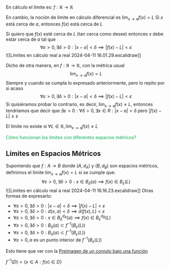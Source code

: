 
En cálculo el límite es: $f:\mathbb{R}\to \mathbb{R}$

En cambio, la noción de límite en cálculo diferencial es $\lim_{ x \to a }f(x)=L$
Si $x$ está cerca de $a$, entonces $f(x)$ está cerca de $L$

Si quiero que $f(x)$ esté cerca de $L$ (tan cerca como desee) entonces $x$ debe estar cerca de $a$ tal que $$\forall\varepsilon>0,\exists\delta>0:|x-a|<\delta\implies|f(x)-L|<\varepsilon$$
![[Límites en cálculo real a real 2024-04-11 16.01.29.excalidraw]]

Dicho de otra manera, en $f:\mathbb{R}\to \mathbb{R}$, con la métrica usual$$\lim_{ x \to a }f(x)=L $$
Siempre y cuando se cumpla lo expresado anteriormente, pero lo repito por si acaso $$\forall\varepsilon>0,\exists\delta>0:|x-a|<\delta\implies|f(x)-L|<\varepsilon$$
Si quisiéramos probar lo contrario, es decir, $\lim_{ x \to a }f(x)≠L$, entonces tendríamos que decir que $\exists\varepsilon>0:\forall\delta>0,\exists x\in R:|x-a|<\delta \text{ pero } |f(x)-L|≥\varepsilon$

El límite no existe si $\forall L\in \mathbb{R}, \lim_{ x \to a }f(x)≠L$

<span style="color:#00b050">Cómo funcionan los límites con diferentes espacios métricos?</span> 

## Límites en Espacios Métricos

Suponiendo que $f:A\to B$ donde $(A,d_A)$ y $(B,d_B)$ son espacios métricos, definimos el límite $\lim_{ x \to a }f(x)=L$ si se cumple que: $$\forall\varepsilon>0,\exists\delta>0:x\in B_\delta(a)\implies f(x)\in B_\varepsilon(L)$$
![[Límites en cálculo real a real 2024-04-11 16.16.23.excalidraw]]
Otras formas de expresarlo:
- $\forall\varepsilon>0,\exists\delta>0:|x-a|<\delta\implies|f(x)-L|<\varepsilon$
- $\forall\varepsilon>0,\exists \delta>0:d(x,a)<\delta\implies d(f(x),L)<\varepsilon$
- $\forall\varepsilon>0,\exists\delta>0:x\in B_\delta^{d_A}(a)\implies f(x)\in B_\varepsilon^{d_B}(L)$
- $\forall\varepsilon>0,\exists\delta>0:B_\delta(a)\subset f^{-1}(B_\varepsilon(L))$
- $\forall\varepsilon>0,\exists\delta>0:B_\delta(a)\subset f^{-1}(B_\varepsilon(L))$
- $\forall\varepsilon>0,a\text{ es un punto interior de }f^{-1}(B_\varepsilon(L))$

Esto tiene que ver con la [Preimagen de un conjuto bajo una función](Funciones#^59be79)

$f^{-1}(D)=\{ x\in A:f(x)\in D \}$

